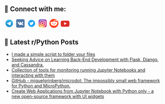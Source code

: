 ## 🔎 Connect with me:
[<img src="https://github.com/bullbesh/bullbesh/blob/main/images/Telegram.png" width="32" height="32" />](https://t.me/bullbesh)
[<img src="https://github.com/bullbesh/bullbesh/blob/main/images/VK.png" width="32" height="32" />](https://vk.com/bullbesh)
[<img src="https://github.com/bullbesh/bullbesh/blob/main/images/Twitter.png" width="32" height="32" />](https://twitter.com/bullbesh1)
[<img src="https://github.com/bullbesh/bullbesh/blob/main/images/Instagram.png" width="32" height="32" />](https://www.instagram.com/bullbesh)
[<img src="https://github.com/bullbesh/bullbesh/blob/main/images/Reddit.png" width="32" height="32" />](https://www.reddit.com/user/bullbesh)
[<img src="https://github.com/bullbesh/bullbesh/blob/main/images/YouTube.png" width="32" height="32" />](https://www.youtube.com/channel/UCtfjRs6uzgq5mfm8S06WTcg)

## 📕 Latest r/Python Posts
<!-- BLOG-POST-LIST:START -->
- [I made a simple script to folder your files](https://www.reddit.com/r/Python/comments/1173nim/i_made_a_simple_script_to_folder_your_files/)
- [Seeking Advice on Learning Back-End Development with Flask, Django, and Cassandra.](https://www.reddit.com/r/Python/comments/1173g8z/seeking_advice_on_learning_backend_development/)
- [Collection of tools for monitoring running Jupyter Notebooks and interacting with them](https://www.reddit.com/r/Python/comments/1173dh5/collection_of_tools_for_monitoring_running/)
- [GitHub - miguelgrinberg/microdot: The impossibly small web framework for Python and MicroPython.](https://www.reddit.com/r/Python/comments/11730af/github_miguelgrinbergmicrodot_the_impossibly/)
- [Create Web Applications from Jupyter Notebook with Python only - a new open-source framework with UI widgets](https://www.reddit.com/r/Python/comments/1172c3k/create_web_applications_from_jupyter_notebook/)
<!-- BLOG-POST-LIST:END -->
